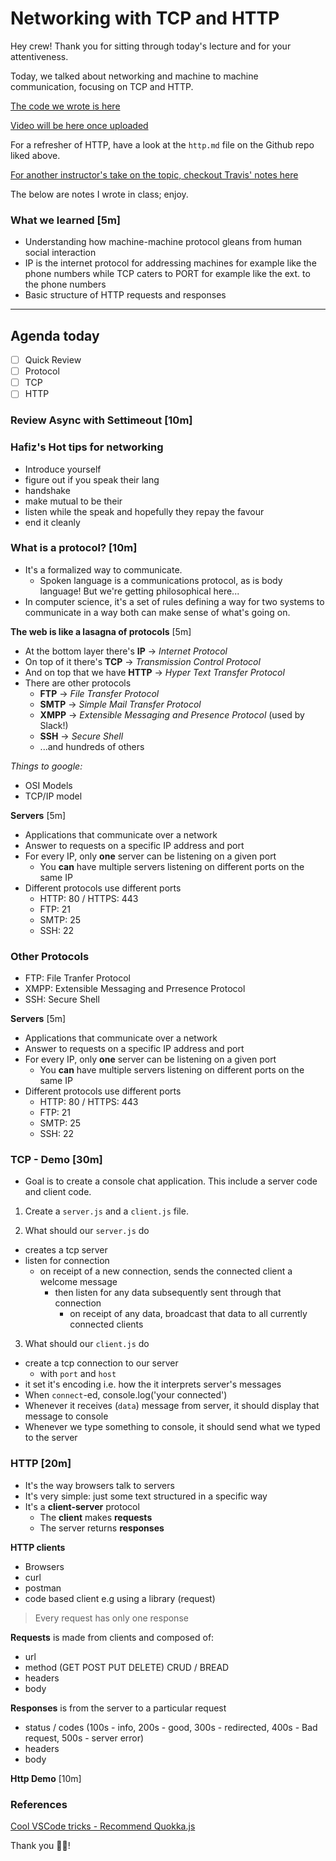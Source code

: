 Networking with TCP and HTTP
===

Hey crew! Thank you for sitting through today's lecture and for your attentiveness.

Today, we talked about networking and machine to machine communication, focusing on TCP and HTTP.


[The code we wrote is here]()

[Video will be here once uploaded](#)

For a refresher of HTTP, have a look at the `http.md` file on the Github repo liked above.

[For another instructor's take on the topic, checkout Travis' notes here](https://web.compass.lighthouselabs.ca/activities/153/lectures/3413)

The below are notes I wrote in class; enjoy.

### What we learned [5m]

- Understanding how machine-machine protocol gleans from human social interaction
- IP is the internet protocol for addressing machines for example like the phone numbers while TCP caters to PORT for example like the ext. to the phone numbers
- Basic structure of HTTP requests and responses

---

## Agenda today

- [ ] Quick Review
- [ ] Protocol
- [ ] TCP
- [ ] HTTP

### Review Async with Settimeout [10m]


### Hafiz's Hot tips for networking

- Introduce yourself
- figure out if you speak their lang
- handshake
- make mutual to be their
- listen while the speak and hopefully they repay the favour
- end it cleanly


### What is a protocol? [10m]

* It's a formalized way to communicate.
    - Spoken language is a communications protocol, as is body language! But we're getting philosophical here...
* In computer science, it's a set of rules defining a way for two systems to communicate in a way both can make sense of what's going on.

**The web is like a lasagna of protocols** [5m]

* At the bottom layer there's **IP** -> _Internet Protocol_
* On top of it there's **TCP** -> _Transmission Control Protocol_
* And on top that we have **HTTP** -> _Hyper Text Transfer Protocol_
* There are other protocols
    - **FTP** -> _File Transfer Protocol_
    - **SMTP** -> _Simple Mail Transfer Protocol_
    - **XMPP** -> _Extensible Messaging and Presence Protocol_ (used by Slack!)
    - **SSH** -> _Secure Shell_
    - ...and hundreds of others

*Things to google:*

- OSI Models
- TCP/IP model


**Servers** [5m]

- Applications that communicate over a network
- Answer to requests on a specific IP address and port
- For every IP, only **one** server can be listening on a given port
    + You **can** have multiple servers listening on different ports on the same IP
- Different protocols use different ports
    + HTTP: 80 / HTTPS: 443
    + FTP: 21
    + SMTP: 25
    + SSH: 22


 ### Other Protocols

 - FTP: File Tranfer Protocol
 - XMPP: Extensible Messaging and Prresence Protocol
 - SSH: Secure Shell


**Servers** [5m]

- Applications that communicate over a network
- Answer to requests on a specific IP address and port
- For every IP, only **one** server can be listening on a given port
    + You **can** have multiple servers listening on different ports on the same IP
- Different protocols use different ports
    + HTTP: 80 / HTTPS: 443
    + FTP: 21
    + SMTP: 25
    + SSH: 22


### TCP - Demo [30m]

- Goal is to create a console chat application. This include a server code and client code.

1. Create a `server.js` and a `client.js` file.

2. What should our `server.js` do
  - creates a tcp server
  - listen for connection
    + on receipt of a new connection, sends the connected client a welcome message
      - then listen for any data subsequently sent through that connection
        + on receipt of any data, broadcast that data to all currently connected clients

3. What should our `client.js` do
  - create a tcp connection to our server
    + with `port` and `host`
  - it set it's encoding i.e. how the it interprets server's messages
  - When `connect`-ed, console.log('your connected')
  - Whenever it receives (`data`) message from server, it should display that message to console
  - Whenever we type something to console, it should send what we typed to the server


### HTTP [20m]

* It's the way browsers talk to servers
* It's very simple: just some text structured in a specific way
* It's a **client-server** protocol
    - The **client** makes **requests**
    - The server returns **responses**

**HTTP clients**

- Browsers
- curl
- postman
- code based client e.g using a library (request)

>
> Every request has only one response
>


**Requests** is made from clients and composed of:
- url
- method (GET POST PUT DELETE) CRUD / BREAD
- headers
- body

**Responses** is from the server to a particular request

- status / codes (100s - info, 200s - good, 300s - redirected, 400s - Bad request, 500s - server error)
- headers
- body

**Http Demo** [10m]

### References

[Cool VSCode tricks - Recommend Quokka.js](vscodecandothat.com)


Thank you 🤘🏿!
